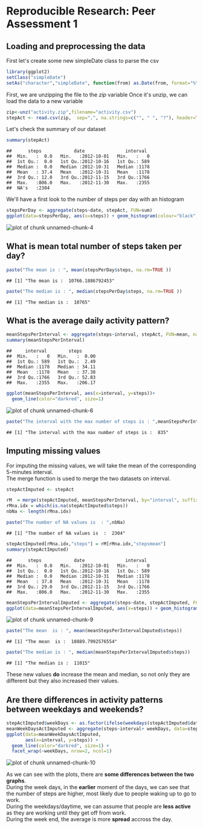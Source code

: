 # Reproducible Research: Peer Assessment 1


## Loading and preprocessing the data
First let's create some new simpleDate class to parse the csv


```r
library(ggplot2)
setClass("simpleDate")
setAs("character","simpleDate", function(from) as.Date(from, format="%Y-%m-%d") )
```
First, we are unzipping the file to the *zip* variable
Once it's unzip, we can load the data to a new variable 

```r
zip<-unz("activity.zip",filename="activity.csv")
stepAct <- read.csv(zip,  sep=",", na.strings=c("", " ", "?"), header=TRUE, colClasses=c("numeric", "simpleDate", "numeric"))
```
Let's check the summary of our dataset

```r
summary(stepAct)
```

```
##      steps            date               interval   
##  Min.   :  0.0   Min.   :2012-10-01   Min.   :   0  
##  1st Qu.:  0.0   1st Qu.:2012-10-16   1st Qu.: 589  
##  Median :  0.0   Median :2012-10-31   Median :1178  
##  Mean   : 37.4   Mean   :2012-10-31   Mean   :1178  
##  3rd Qu.: 12.0   3rd Qu.:2012-11-15   3rd Qu.:1766  
##  Max.   :806.0   Max.   :2012-11-30   Max.   :2355  
##  NA's   :2304
```

We'll have a first look to the number of steps per day with an histogram


```r
stepsPerDay <- aggregate(steps~date, stepAct, FUN=sum)
ggplot(data=stepsPerDay, aes(x=steps)) + geom_histogram(colour="black", fill="grey", binwidth=1000)
```

![plot of chunk unnamed-chunk-4](figure/unnamed-chunk-4.png) 
## What is mean total number of steps taken per day?


```r
paste("The mean is : ", mean(stepsPerDay$steps, na.rm=TRUE ))
```

```
## [1] "The mean is :  10766.1886792453"
```

```r
paste("The median is : ", median(stepsPerDay$steps, na.rm=TRUE ))
```

```
## [1] "The median is :  10765"
```

## What is the average daily activity pattern?


```r
meanStepsPerInterval <- aggregate(steps~interval, stepAct, FUN=mean, na.action=na.omit)
summary(meanStepsPerInterval)
```

```
##     interval        steps       
##  Min.   :   0   Min.   :  0.00  
##  1st Qu.: 589   1st Qu.:  2.49  
##  Median :1178   Median : 34.11  
##  Mean   :1178   Mean   : 37.38  
##  3rd Qu.:1766   3rd Qu.: 52.83  
##  Max.   :2355   Max.   :206.17
```

```r
ggplot(meanStepsPerInterval, aes(x=interval, y=steps))+
  geom_line(color="darkred", size=1) 
```

![plot of chunk unnamed-chunk-6](figure/unnamed-chunk-6.png) 

```r
paste("The interval with the max number of steps is : ",meanStepsPerInterval[which.max(meanStepsPerInterval$steps),]$interval )
```

```
## [1] "The interval with the max number of steps is :  835"
```

## Imputing missing values
For imputing the missing values, we will take the mean of the corresponding 5-minutes
interval.  
The merge function is used to merge the two datasets on interval.

```r
stepActImputed <- stepAct

rM  = merge(stepActImputed, meanStepsPerInterval, by="interval", suffixes=c("orig", "mean"))
rMna.idx = which(is.na(stepActImputed$steps))
nbNa <- length(rMna.idx) 

paste("The number of NA values is  : ",nbNa)
```

```
## [1] "The number of NA values is  :  2304"
```



```r
stepActImputed[rMna.idx,"steps"] = rM[rMna.idx,"stepsmean"]
summary(stepActImputed)
```

```
##      steps            date               interval   
##  Min.   :  0.0   Min.   :2012-10-01   Min.   :   0  
##  1st Qu.:  0.0   1st Qu.:2012-10-16   1st Qu.: 589  
##  Median :  0.0   Median :2012-10-31   Median :1178  
##  Mean   : 37.8   Mean   :2012-10-31   Mean   :1178  
##  3rd Qu.: 29.0   3rd Qu.:2012-11-15   3rd Qu.:1766  
##  Max.   :806.0   Max.   :2012-11-30   Max.   :2355
```

```r
meanStepsPerIntervalImputed <- aggregate(steps~date, stepActImputed, FUN=sum)
ggplot(data=meanStepsPerIntervalImputed, aes(x=steps)) + geom_histogram(colour="black", fill="grey", binwidth=1000)
```

![plot of chunk unnamed-chunk-9](figure/unnamed-chunk-9.png) 

```r
paste("The mean  is : ", mean(meanStepsPerIntervalImputed$steps))
```

```
## [1] "The mean  is :  10889.7992576554"
```

```r
paste("The median is : ", median(meanStepsPerIntervalImputed$steps))
```

```
## [1] "The median is :  11015"
```
These new values **do** increase the mean and median, so not only they are different but they also increased their values.
## Are there differences in activity patterns between weekdays and weekends?


```r
stepActImputed$weekDays <- as.factor(ifelse(weekdays(stepActImputed$date) %in% c("Saturday","Sunday"), "Weekend", "Weekday")) 
meanWeekDaysActImputed <- aggregate(steps~interval+ weekDays, data=stepActImputed, mean)
ggplot(data=meanWeekDaysActImputed, 
       aes(x=interval, y=steps)) + 
  geom_line(color="darkred", size=1) + 
  facet_wrap(~weekDays, nrow=2, ncol=1)
```

![plot of chunk unnamed-chunk-10](figure/unnamed-chunk-10.png) 

As we can see with the plots, there are **some differences between the two graphs**.  
During the week days, in the **earlier** moment of the days, we can see that the number of steps are higher, most likely due to people waking up to go to work.  
During the weekdays/daytime, we can assume that people are **less active** as they are working until they get off from work.  
During the week end, the average is more **spread** accross the day.
